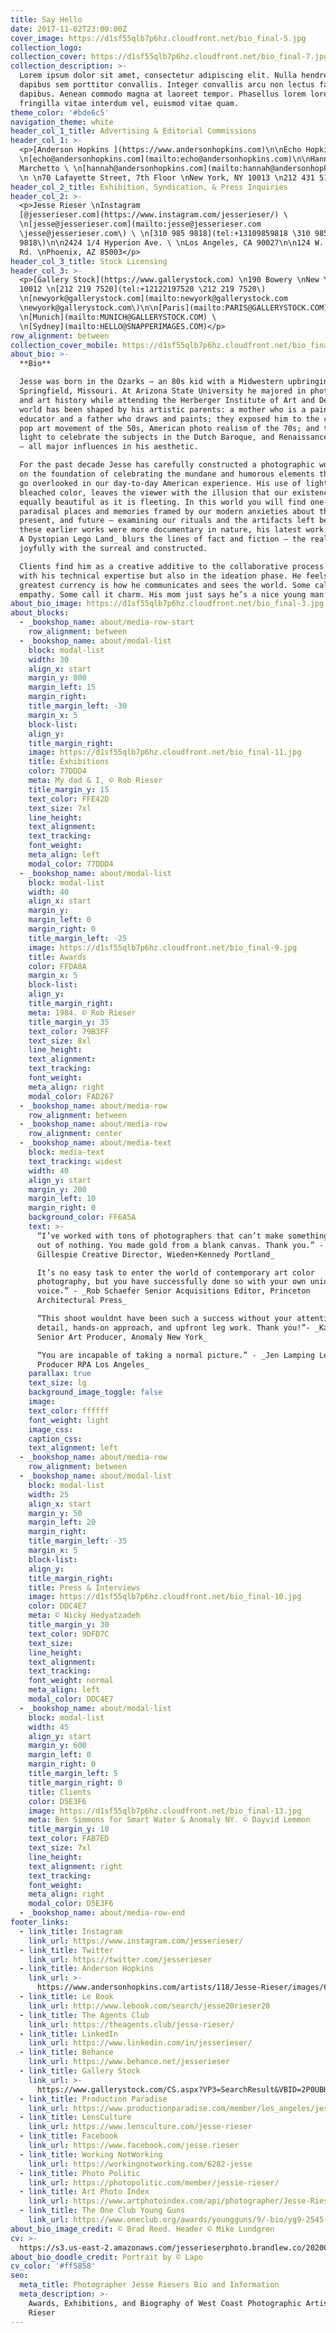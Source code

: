 ```yaml
---
title: Say Hello
date: 2017-11-02T23:00:00Z
cover_image: https://d1sf55qlb7p6hz.cloudfront.net/bio_final-5.jpg
collection_logo:
collection_cover: https://d1sf55qlb7p6hz.cloudfront.net/bio_final-7.jpg
collection_description: >-
  Lorem ipsum dolor sit amet, consectetur adipiscing elit. Nulla hendrerit quam
  dapibus sem porttitor convallis. Integer convallis arcu non lectus facilisis
  dapibus. Aenean commodo magna at laoreet tempor. Phasellus lorem lorem,
  fringilla vitae interdum vel, euismod vitae quam.
theme_color: '#bde6c5'
navigation_theme: white
header_col_1_title: Advertising & Editorial Commissions
header_col_1: >-
  <p>[Anderson Hopkins ](https://www.andersonhopkins.com)\n\nEcho Hopkins \
  \n[echo@andersonhopkins.com](mailto:echo@andersonhopkins.com)\n\nHannah
  Marchetto \ \n[hannah@andersonhopkins.com](mailto:hannah@andersonhopkins.com)
  \n \n70 Lafayette Street, 7th Floor \nNew York, NY 10013 \n212 431 5117</p>
header_col_2_title: Exhibition, Syndication, & Press Inquiries
header_col_2: >-
  <p>Jesse Rieser \nInstagram
  [@jesserieser.com](https://www.instagram.com/jesserieser/) \
  \n[jesse@jesserieser.com](mailto:jesse@jesserieser.com
  \jesse@jesserieser.com\) \ \n[310 985 9818](tel:+13109859818 \310 985
  9818\)\n\n2424 1/4 Hyperion Ave. \ \nLos Angeles, CA 90027\n\n124 W. McDowell
  Rd. \nPhoenix, AZ 85003</p>
header_col_3_title: Stock Licensing
header_col_3: >-
  <p>[Gallery Stock](https://www.gallerystock.com) \n190 Bowery \nNew York, NY
  10012 \n[212 219 7520](tel:+12122197520 \212 219 7520\)
  \n[newyork@gallerystock.com](mailto:newyork@gallerystock.com
  \newyork@gallerystock.com\)\n\n[Paris](mailto:PARIS@GALLERYSTOCK.COM)
  \n[Munich](mailto:MUNICH@GALLERYSTOCK.COM) \
  \n[Sydney](mailto:HELLO@SNAPPERIMAGES.COM)</p>
row_alignment: between
collection_cover_mobile: https://d1sf55qlb7p6hz.cloudfront.net/bio_final-5.jpg
about_bio: >-
  **Bio**

  Jesse was born in the Ozarks — an 80s kid with a Midwestern upbringing in
  Springfield, Missouri. At Arizona State University he majored in photography
  and art history while attending the Herberger Institute of Art and Design. His
  world has been shaped by his artistic parents: a mother who is a painter and
  educator and a father who draws and paints; they exposed him to the colorful
  pop art movement of the 50s, American photo realism of the 70s; and the use of
  light to celebrate the subjects in the Dutch Baroque, and Renaissance periods
  — all major influences in his aesthetic.

  For the past decade Jesse has carefully constructed a photographic world built
  on the foundation of celebrating the mundane and humorous elements that often
  go overlooked in our day-to-day American experience. His use of light and
  bleached color, leaves the viewer with the illusion that our existence is
  equally beautiful as it is fleeting. In this world you will find one-time
  paradisal places and memories framed by our modern anxieties about the past,
  present, and future — examining our rituals and the artifacts left behind. If
  these earlier works were more documentary in nature, his latest work _Phoenix
  A Dystopian Lego Land_ blurs the lines of fact and fiction — the real dancing
  joyfully with the surreal and constructed.

  Clients find him as a creative additive to the collaborative process not only
  with his technical expertise but also in the ideation phase. He feels his
  greatest currency is how he communicates and sees the world. Some call it
  empathy. Some call it charm. His mom just says he’s a nice young man.
about_bio_image: https://d1sf55qlb7p6hz.cloudfront.net/bio_final-3.jpg
about_blocks:
  - _bookshop_name: about/media-row-start
    row_alignment: between
  - _bookshop_name: about/modal-list
    block: modal-list
    width: 30
    align_x: start
    margin_y: 800
    margin_left: 15
    margin_right:
    title_margin_left: -30
    margin_x: 5
    block-list:
    align_y:
    title_margin_right:
    image: https://d1sf55qlb7p6hz.cloudfront.net/bio_final-11.jpg
    title: Exhibitions
    color: 77DDD4
    meta: My dad & I, © Rob Rieser
    title_margin_y: 15
    text_color: FFE42D
    text_size: 7xl
    line_height:
    text_alignment:
    text_tracking:
    font_weight:
    meta_align: left
    modal_color: 77DDD4
  - _bookshop_name: about/modal-list
    block: modal-list
    width: 40
    align_x: start
    margin_y:
    margin_left: 0
    margin_right: 0
    title_margin_left: -25
    image: https://d1sf55qlb7p6hz.cloudfront.net/bio_final-9.jpg
    title: Awards
    color: FFDA8A
    margin_x: 5
    block-list:
    align_y:
    title_margin_right:
    meta: 1984. © Rob Rieser
    title_margin_y: 35
    text_color: 79B3FF
    text_size: 8xl
    line_height:
    text_alignment:
    text_tracking:
    font_weight:
    meta_align: right
    modal_color: FAD267
  - _bookshop_name: about/media-row
    row_alignment: between
  - _bookshop_name: about/media-row
    row_alignment: center
  - _bookshop_name: about/media-text
    block: media-text
    text_tracking: widest
    width: 40
    align_y: start
    margin_y: 200
    margin_left: 10
    margin_right: 0
    background_color: FF6A5A
    text: >-
      “I’ve worked with tons of photographers that can’t make something great
      out of nothing. You made gold from a blank canvas. Thank you.” - _Devin
      Gillespie Creative Director, Wieden+Kennedy Portland_

      It’s no easy task to enter the world of contemporary art color
      photography, but you have successfully done so with your own unique
      voice.” - _Rob Schaefer Senior Acquisitions Editor, Princeton
      Architectural Press_

      “This shoot wouldnt have been such a success without your attention to
      detail, hands-on approach, and upfront leg work. Thank you!”- _Kate Moore
      Senior Art Producer, Anomaly New York_

      “You are incapable of taking a normal picture.” - _Jen Lamping Lead Print
      Producer RPA Los Angeles_
    parallax: true
    text_size: lg
    background_image_toggle: false
    image:
    text_color: ffffff
    font_weight: light
    image_css:
    caption_css:
    text_alignment: left
  - _bookshop_name: about/media-row
    row_alignment: between
  - _bookshop_name: about/modal-list
    block: modal-list
    width: 25
    align_x: start
    margin_y: 50
    margin_left: 20
    margin_right:
    title_margin_left: -35
    margin_x: 5
    block-list:
    align_y:
    title_margin_right:
    title: Press & Interviews
    image: https://d1sf55qlb7p6hz.cloudfront.net/bio_final-10.jpg
    color: DDC4E7
    meta: © Nicky Hedyatzadeh
    title_margin_y: 30
    text_color: 9DFD7C
    text_size:
    line_height:
    text_alignment:
    text_tracking:
    font_weight: normal
    meta_align: left
    modal_color: DDC4E7
  - _bookshop_name: about/modal-list
    block: modal-list
    width: 45
    align_y: start
    margin_y: 600
    margin_left: 0
    margin_right: 0
    title_margin_left: 5
    title_margin_right: 0
    title: Clients
    color: D5E3F6
    image: https://d1sf55qlb7p6hz.cloudfront.net/bio_final-13.jpg
    meta: Ben Simmons for Smart Water & Anomaly NY. © Dayvid Lemmon
    title_margin_y: 10
    text_color: FAB7ED
    text_size: 7xl
    line_height:
    text_alignment: right
    text_tracking:
    font_weight:
    meta_align: right
    modal_color: D5E3F6
  - _bookshop_name: about/media-row-end
footer_links:
  - link_title: Instagram
    link_url: https://www.instagram.com/jesserieser/
  - link_title: Twitter
    link_url: https://twitter.com/jesserieser
  - link_title: Anderson Hopkins
    link_url: >-
      https://www.andersonhopkins.com/artists/118/Jesse-Rieser/images/680/Overview
  - link_title: Le Book
    link_url: http://www.lebook.com/search/jesse20rieser20
  - link_title: The Agents Club
    link_url: https://theagents.club/jesse-rieser/
  - link_title: LinkedIn
    link_url: https://www.linkedin.com/in/jesserieser/
  - link_title: Behance
    link_url: https://www.behance.net/jesserieser
  - link_title: Gallery Stock
    link_url: >-
      https://www.gallerystock.com/CS.aspx?VP3=SearchResult&VBID=2P0UBHSGBWW77&SMLS=1&RW=1852&RH=1237
  - link_title: Production Paradise
    link_url: https://www.productionparadise.com/member/los_angeles/jesse-rieser.html
  - link_title: LensCulture
    link_url: https://www.lensculture.com/jesse-rieser
  - link_title: Facebook
    link_url: https://www.facebook.com/jesse.rieser
  - link_title: Working NotWorking
    link_url: https://workingnotworking.com/6282-jesse
  - link_title: Photo Politic
    link_url: https://photopolitic.com/member/jessie-rieser/
  - link_title: Art Photo Index
    link_url: https://www.artphotoindex.com/api/photographer/Jesse-Rieser/15804
  - link_title: The One Club Young Guns
    link_url: https://www.oneclub.org/awards/youngguns/9/-bio/yg9-2545-jesse-rieser
about_bio_image_credit: © Brad Reed. Header © Mike Lundgren
cv: >-
  https://s3.us-east-2.amazonaws.com/jesserieserphoto.brandlew.co/202007_cv-jesserieser-www-2.pdf
about_bio_doodle_credit: Portrait by © Lapo
cv_color: '#ff5858'
seo:
  meta_title: Photographer Jesse Riesers Bio and Information
  meta_description: >-
    Awards, Exhibitions, and Biography of West Coast Photographic Artist Jesse
    Rieser
---
```

